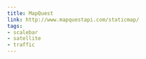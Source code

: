 ```yaml
---
title: MapQuest
link: http://www.mapquestapi.com/staticmap/
tags:
- scalebar
- satellite
- traffic
---
```

